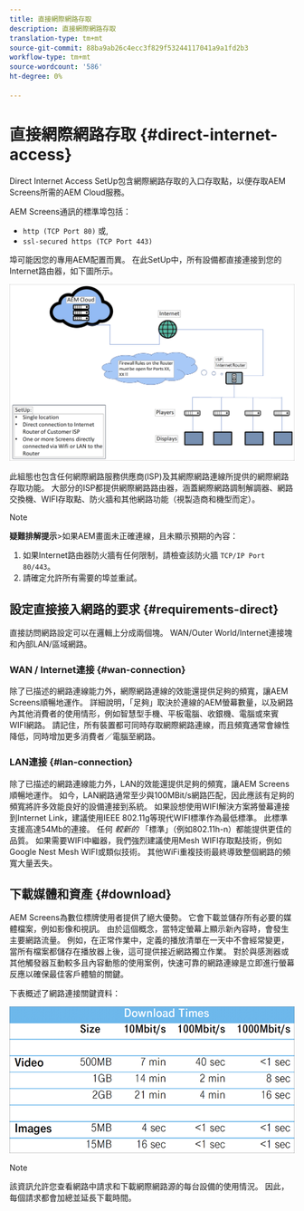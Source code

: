 ```yaml
---
title: 直接網際網路存取
description: 直接網際網路存取
translation-type: tm+mt
source-git-commit: 88ba9ab26c4ecc3f829f53244117041a9a1fd2b3
workflow-type: tm+mt
source-wordcount: '586'
ht-degree: 0%

---
```



# 直接網際網路存取 {#direct-internet-access}

Direct Internet Access SetUp包含網際網路存取的入口存取點，以便存取AEM Screens所需的AEM Cloud服務。

AEM Screens通訊的標準埠包括：
* `http (TCP Port 80)`
或,
* `ssl-secured https (TCP Port 443)`

埠可能因您的專用AEM配置而異。 在此SetUp中，所有設備都直接連接到您的Internet路由器，如下圖所示。

![](/help/assets/direct-access-2.png)

此組態也包含任何網際網路服務供應商(ISP)及其網際網路連線所提供的網際網路存取功能。 大部分的ISP都提供網際網路路由器，涵蓋網際網路調制解調器、網路交換機、WIFI存取點、防火牆和其他網路功能（視製造商和機型而定）。

>[!NOTE]
>**疑難排解提示&#x200B;**>如果AEM畫面未正確連線，且未顯示預期的內容：
>
>1. 如果Internet路由器防火牆有任何限制，請檢查該防火牆 `TCP/IP Port 80/443`。
>1. 請確定允許所有需要的埠並重試。


## 設定直接接入網路的要求 {#requirements-direct}

直接訪問網路設定可以在邏輯上分成兩個塊。 WAN/Outer World/Internet連接塊和內部LAN/區域網路。

### WAN / Internet連接 {#wan-connection}

除了已描述的網路連線能力外，網際網路連線的效能還提供足夠的頻寬，讓AEM Screens順暢地運作。 詳細說明，「足夠」取決於連線的AEM螢幕數量，以及網路內其他消費者的使用情形，例如智慧型手機、平板電腦、收銀機、電腦或來賓WIFI網路。
請記住，所有裝置都可同時存取網際網路連線，而且頻寬通常會線性降低，同時增加更多消費者／電腦至網路。

### LAN連接 {#lan-connection}

除了已描述的網路連線能力外，LAN的效能還提供足夠的頻寬，讓AEM Screens順暢地運作。 如今，LAN網路通常至少與100MBit/s網路匹配，因此應該有足夠的頻寬將許多效能良好的設備連接到系統。
如果設想使用WIFI解決方案將螢幕連接到Internet Link，建議使用IEEE 802.11g等現代WIFI標準作為最低標準。 此標準支援高達54Mb的連接。 任何 *較新的* 「標準」（例如802.11h-n）都能提供更佳的品質。 如果需要WIFI中繼器，我們強烈建議使用Mesh WIFI存取點技術，例如Google Nest Mesh WIFI或類似技術。
其他WiFi重複技術最終導致整個網路的頻寬大量丟失。

## 下載媒體和資產 {#download}

AEM Screens為數位標牌使用者提供了絕大優勢。 它會下載並儲存所有必要的媒體檔案，例如影像和視訊。 由於這個概念，當特定螢幕上顯示新內容時，會發生主要網路流量。
例如，在正常作業中，定義的播放清單在一天中不會經常變更，當所有檔案都儲存在播放器上後，這可提供接近網路獨立作業。
對於與感測器或其他觸發器互動較多且內容動態的使用案例，快速可靠的網路連線是立即進行螢幕反應以確保最佳客戶體驗的關鍵。

下表概述了網路連接關鍵資料：

![](/help/assets/download-times-direct.png)

>[!NOTE]
>該資訊允許您查看網路中請求和下載網際網路源的每台設備的使用情況。 因此，每個請求都會加總並延長下載時間。